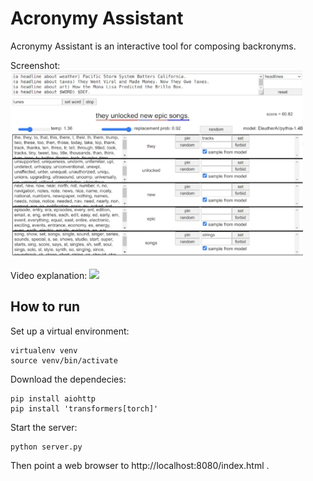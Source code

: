 # Acronymy Assistant

Acronymy Assistant is an interactive tool for composing backronyms.


Screenshot:
<img src="screenshot.png" height="300px">


Video explanation:
[<img src="http://img.youtube.com/vi/LjOHnXRIp4Y/0.jpg" height="120px">](http://youtu.be/LjOHnXRIp4Y)

## How to run

Set up a virtual environment:

```
virtualenv venv
source venv/bin/activate

```

Download the dependecies:

```
pip install aiohttp
pip install 'transformers[torch]'
```

Start the server:
```
python server.py
```

Then point a web browser to http://localhost:8080/index.html .
